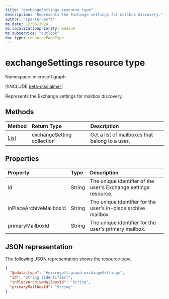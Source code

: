 ```yaml
---
title: "exchangeSettings resource type"
description: "Represents the Exchange settings for mailbox discovery."
author: "cparker-msft"
ms.date: 12/06/2024
ms.localizationpriority: medium
ms.subservice: "outlook"
doc_type: resourcePageType
---
```


# exchangeSettings resource type

Namespace: microsoft.graph

[!INCLUDE [beta-disclaimer](../../includes/beta-disclaimer.md)]

Represents the Exchange settings for mailbox discovery.

## Methods
| Method       | Return Type  |Description|
|:---------------|:--------|:----------|
|[List](../api/usersettings-list-exchange.md)|[exchangeSetting](../resources/exchangesetting.md) collection|Get a list of mailboxes that belong to a user.|

## Properties
|Property|Type|Description|
|:---|:---|:---|
|id|String|The unique identifier of the user's Exchange settings resource.|
|inPlaceArchiveMailboxId|String|The unique identifier for the user's in-place archive mailbox.|
|primaryMailboxId|String|The unique identifier for the user's primary mailbox.|

## JSON representation
The following JSON representation shows the resource type.
<!-- {
  "blockType": "resource",
  "keyProperty": "id",
  "@odata.type": "microsoft.graph.exchangeSettings",
  "openType": false
}
-->
``` json
{
  "@odata.type": "#microsoft.graph.exchangeSettings",
  "id": "String (identifier)",
  "inPlaceArchiveMailboxId": "String",
  "primaryMailboxId": "String"
}
```
